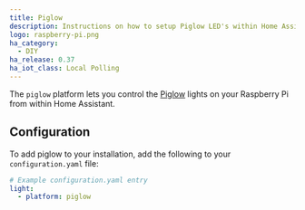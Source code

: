 ```yaml
---
title: Piglow
description: Instructions on how to setup Piglow LED's within Home Assistant.
logo: raspberry-pi.png
ha_category:
  - DIY
ha_release: 0.37
ha_iot_class: Local Polling
---
```


The `piglow` platform lets you control the [Piglow](https://shop.pimoroni.com/products/piglow) lights on your Raspberry Pi from within Home Assistant.

## Configuration

To add piglow to your installation, add the following to your `configuration.yaml` file:

```yaml
# Example configuration.yaml entry
light:
  - platform: piglow
```
